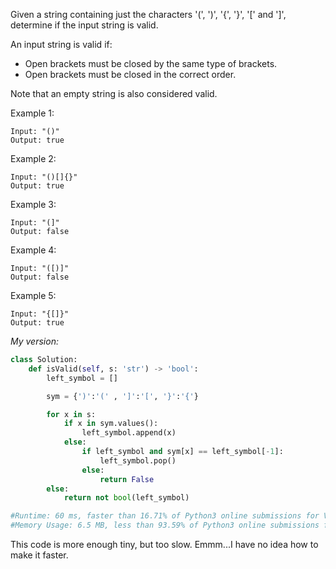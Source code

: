 Given a string containing just the characters '(', ')', '{', '}', '[' and ']', determine if the input string is valid.

An input string is valid if:

- Open brackets must be closed by the same type of brackets.
- Open brackets must be closed in the correct order.

Note that an empty string is also considered valid.

Example 1:
```
Input: "()"
Output: true
```
Example 2:
```
Input: "()[]{}"
Output: true
```
Example 3:
```
Input: "(]"
Output: false
```
Example 4:
```
Input: "([)]"
Output: false
```
Example 5:
```
Input: "{[]}"
Output: true
```

*My version:*
```python
class Solution:
    def isValid(self, s: 'str') -> 'bool':
        left_symbol = []

        sym = {')':'(' , ']':'[', '}':'{'}

        for x in s:
            if x in sym.values():
                left_symbol.append(x)
            else:
                if left_symbol and sym[x] == left_symbol[-1]:
                    left_symbol.pop()
                else:
                    return False
        else:
            return not bool(left_symbol)

#Runtime: 60 ms, faster than 16.71% of Python3 online submissions for Valid Parentheses.
#Memory Usage: 6.5 MB, less than 93.59% of Python3 online submissions for Valid Parentheses.
```
This code is more enough tiny, but too slow.
Emmm...I have no idea how to make it faster.